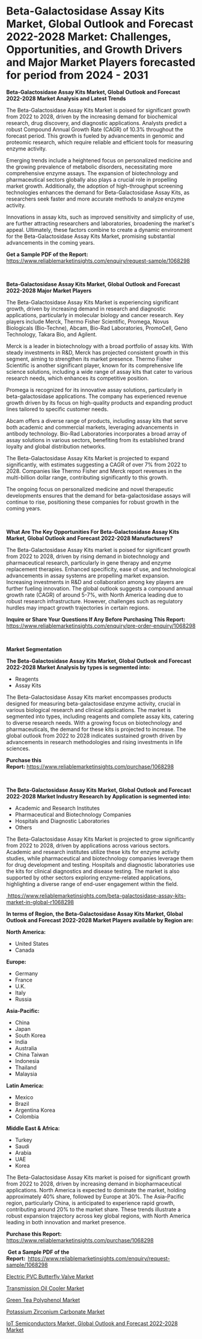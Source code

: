 <p><h1>Beta-Galactosidase Assay Kits Market, Global Outlook and Forecast 2022-2028 Market: Challenges, Opportunities, and Growth Drivers and Major Market Players forecasted for period from 2024 - 2031</h1></p><p><strong>Beta-Galactosidase Assay Kits Market, Global Outlook and Forecast 2022-2028 Market Analysis and Latest Trends</strong></p>
<p><p>The Beta-Galactosidase Assay Kits Market is poised for significant growth from 2022 to 2028, driven by the increasing demand for biochemical research, drug discovery, and diagnostic applications. Analysts predict a robust Compound Annual Growth Rate (CAGR) of 10.3% throughout the forecast period. This growth is fueled by advancements in genomic and proteomic research, which require reliable and efficient tools for measuring enzyme activity.</p><p>Emerging trends include a heightened focus on personalized medicine and the growing prevalence of metabolic disorders, necessitating more comprehensive enzyme assays. The expansion of biotechnology and pharmaceutical sectors globally also plays a crucial role in propelling market growth. Additionally, the adoption of high-throughput screening technologies enhances the demand for Beta-Galactosidase Assay Kits, as researchers seek faster and more accurate methods to analyze enzyme activity.</p><p>Innovations in assay kits, such as improved sensitivity and simplicity of use, are further attracting researchers and laboratories, broadening the market's appeal. Ultimately, these factors combine to create a dynamic environment for the Beta-Galactosidase Assay Kits Market, promising substantial advancements in the coming years.</p></p>
<p><strong>Get a Sample PDF of the Report:&nbsp;</strong> <a href="https://www.reliablemarketinsights.com/enquiry/request-sample/1068298">https://www.reliablemarketinsights.com/enquiry/request-sample/1068298</a></p>
<p>&nbsp;</p>
<p><strong>Beta-Galactosidase Assay Kits Market, Global Outlook and Forecast 2022-2028 Major Market Players</strong></p>
<p><p>The Beta-Galactosidase Assay Kits Market is experiencing significant growth, driven by increasing demand in research and diagnostic applications, particularly in molecular biology and cancer research. Key players include Merck, Thermo Fisher Scientific, Promega, Novus Biologicals (Bio-Techne), Abcam, Bio-Rad Laboratories, PromoCell, Geno Technology, Takara Bio, and Agilent.</p><p>Merck is a leader in biotechnology with a broad portfolio of assay kits. With steady investments in R&D, Merck has projected consistent growth in this segment, aiming to strengthen its market presence. Thermo Fisher Scientific is another significant player, known for its comprehensive life science solutions, including a wide range of assay kits that cater to various research needs, which enhances its competitive position.</p><p>Promega is recognized for its innovative assay solutions, particularly in beta-galactosidase applications. The company has experienced revenue growth driven by its focus on high-quality products and expanding product lines tailored to specific customer needs.</p><p>Abcam offers a diverse range of products, including assay kits that serve both academic and commercial markets, leveraging advancements in antibody technology. Bio-Rad Laboratories incorporates a broad array of assay solutions in various sectors, benefiting from its established brand loyalty and global distribution networks.</p><p>The Beta-Galactosidase Assay Kits Market is projected to expand significantly, with estimates suggesting a CAGR of over 7% from 2022 to 2028. Companies like Thermo Fisher and Merck report revenues in the multi-billion dollar range, contributing significantly to this growth.</p><p>The ongoing focus on personalized medicine and novel therapeutic developments ensures that the demand for beta-galactosidase assays will continue to rise, positioning these companies for robust growth in the coming years.</p></p>
<p>&nbsp;</p>
<p><strong>What Are The Key Opportunities For Beta-Galactosidase Assay Kits Market, Global Outlook and Forecast 2022-2028 Manufacturers?</strong></p>
<p><p>The Beta-Galactosidase Assay Kits market is poised for significant growth from 2022 to 2028, driven by rising demand in biotechnology and pharmaceutical research, particularly in gene therapy and enzyme replacement therapies. Enhanced specificity, ease of use, and technological advancements in assay systems are propelling market expansion. Increasing investments in R&D and collaboration among key players are further fueling innovation. The global outlook suggests a compound annual growth rate (CAGR) of around 5-7%, with North America leading due to robust research infrastructure. However, challenges such as regulatory hurdles may impact growth trajectories in certain regions.</p></p>
<p><strong>Inquire or Share Your Questions If Any Before Purchasing This Report:</strong> <a href="https://www.reliablemarketinsights.com/enquiry/pre-order-enquiry/1068298">https://www.reliablemarketinsights.com/enquiry/pre-order-enquiry/1068298</a></p>
<p>&nbsp;</p>
<p><strong>Market Segmentation</strong></p>
<p><strong>The Beta-Galactosidase Assay Kits Market, Global Outlook and Forecast 2022-2028 Market Analysis by types is segmented into:</strong></p>
<p><ul><li>Reagents</li><li>Assay Kits</li></ul></p>
<p><p>The Beta-Galactosidase Assay Kits market encompasses products designed for measuring beta-galactosidase enzyme activity, crucial in various biological research and clinical applications. The market is segmented into types, including reagents and complete assay kits, catering to diverse research needs. With a growing focus on biotechnology and pharmaceuticals, the demand for these kits is projected to increase. The global outlook from 2022 to 2028 indicates sustained growth driven by advancements in research methodologies and rising investments in life sciences.</p></p>
<p><strong>Purchase this Report:&nbsp;</strong><a href="https://www.reliablemarketinsights.com/purchase/1068298">https://www.reliablemarketinsights.com/purchase/1068298</a></p>
<p>&nbsp;</p>
<p><strong>The Beta-Galactosidase Assay Kits Market, Global Outlook and Forecast 2022-2028 Market Industry Research by Application is segmented into:</strong></p>
<p><ul><li>Academic and Research Institutes</li><li>Pharmaceutical and Biotechnology Companies</li><li>Hospitals and Diagnostic Laboratories</li><li>Others</li></ul></p>
<p><p>The Beta-Galactosidase Assay Kits Market is projected to grow significantly from 2022 to 2028, driven by applications across various sectors. Academic and research institutes utilize these kits for enzyme activity studies, while pharmaceutical and biotechnology companies leverage them for drug development and testing. Hospitals and diagnostic laboratories use the kits for clinical diagnostics and disease testing. The market is also supported by other sectors exploring enzyme-related applications, highlighting a diverse range of end-user engagement within the field.</p></p>
<p><a href="https://www.reliablemarketinsights.com/beta-galactosidase-assay-kits-market-in-global-r1068298">&nbsp;https://www.reliablemarketinsights.com/beta-galactosidase-assay-kits-market-in-global-r1068298</a></p>
<p><strong>In terms of Region, the Beta-Galactosidase Assay Kits Market, Global Outlook and Forecast 2022-2028 Market Players available by Region are:</strong></p>
<p>
    <p> <strong> North America: </strong>
        <ul>
            <li>United States</li>
            <li>Canada</li>
        </ul>
        </p> 
    <p> <strong> Europe: </strong>
        <ul>
            <li>Germany</li>
            <li>France</li>
            <li>U.K.</li>
            <li>Italy</li>
            <li>Russia</li>
        </ul>
        </p> 
    <p> <strong> Asia-Pacific: </strong>
        <ul>
            <li>China</li>
            <li>Japan</li>
            <li>South Korea</li>
            <li>India</li>
            <li>Australia</li>
            <li>China Taiwan</li>
            <li>Indonesia</li>
            <li>Thailand</li>
            <li>Malaysia</li>
        </ul>
        </p> 
    <p> <strong> Latin America: </strong>
        <ul>
            <li>Mexico</li>
            <li>Brazil</li>
            <li>Argentina Korea</li>
            <li>Colombia</li>
        </ul>
        </p> 
    <p> <strong> Middle East & Africa: </strong>
        <ul>
            <li>Turkey</li>
            <li>Saudi</li>
            <li>Arabia</li>
            <li>UAE</li>
            <li>Korea</li>
        </ul>
    </p>
    </p>
<p><p>The Beta-Galactosidase Assay Kits market is poised for significant growth from 2022 to 2028, driven by increasing demand in biopharmaceutical applications. North America is expected to dominate the market, holding approximately 40% share, followed by Europe at 30%. The Asia-Pacific region, particularly China, is anticipated to experience rapid growth, contributing around 20% to the market share. These trends illustrate a robust expansion trajectory across key global regions, with North America leading in both innovation and market presence.</p></p>
<p><strong>Purchase this Report: </strong><a href="https://www.reliablemarketinsights.com/purchase/1068298">https://www.reliablemarketinsights.com/purchase/1068298</a></p>
<p>&nbsp;<strong>Get a Sample PDF of the Report:&nbsp;&nbsp;</strong><a href="https://www.reliablemarketinsights.com/enquiry/request-sample/1068298">https://www.reliablemarketinsights.com/enquiry/request-sample/1068298</a></p>
<p><strong></strong></p>
<p><p><a href="https://www.linkedin.com/pulse/emerging-market-trends-regional-analysis-electric-pvc-butterfly-hwigf?trackingId=0uCqTKORQpuw%2FyTynM3gRA%3D%3D">Electric PVC Butterfly Valve Market</a></p><p><a href="https://medium.com/@johnsantos2562/this-report-on-transmission-oil-cooler-market-is-a-comprehensive-analysis-of-market-shares-865423ca62bb">Transmission Oil Cooler Market</a></p><p><a href="https://issuu.com/reportprime-2/docs/green-tea-polyphenol-market-size-20_5c33704bbd6bbc">Green Tea Polyphenol Market</a></p><p><a href="https://medium.com/@qomarcintya76/this-report-on-potassium-zirconium-carbonate-market-is-a-comprehensive-analysis-of-market-shares-488eec118ca8">Potassium Zirconium Carbonate Market</a></p><p><a href="https://github.com/julyju69/Market-Research-Report-List-5/blob/main/iot-semiconductors-market-global-outlook-and-forecast-2022-2028-market.md">IoT Semiconductors Market, Global Outlook and Forecast 2022-2028 Market</a></p></p>